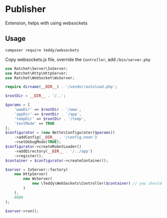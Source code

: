 # Publisher
Extension, helps with using websockets 

## Usage

``composer require teddy/websockets``

Copy websockets.js file, override the `Controller`, add `/bin/server.php`

```php
use Ratchet\Server\IoServer;
use Ratchet\Http\HttpServer;
use Ratchet\WebSocket\WsServer;

require dirname(__DIR__) . '/vendor/autoload.php';

$rootDir = __DIR__ . '/..';

$params = [
	'wwwDir' => $rootDir . '/www',
	'appDir' => $rootDir . '/app',
	'tempDir' => $rootDir . '/temp',
	'testMode' => TRUE
];
$configurator = (new Nette\Configurator($params))
	->addConfig(__DIR__ . '/config.neon')
	->setDebugMode(TRUE);
$configurator->createRobotLoader()
	->addDirectory(__DIR__ . '/../app')
	->register();
$container = $configurator->createContainer();

$server = IoServer::factory(
	new HttpServer(
		new WsServer(
			new \Teddy\WebSockets\Controller($container) // you should override this class
		)
	),
	8080
);

$server->run();
```
